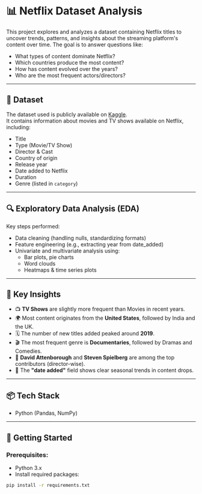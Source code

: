 # 📊 Netflix Dataset Analysis

This project explores and analyzes a dataset containing Netflix titles to uncover trends, patterns, and insights about the streaming platform's content over time. The goal is to answer questions like:  
- What types of content dominate Netflix?
- Which countries produce the most content?
- How has content evolved over the years?
- Who are the most frequent actors/directors?

---

## 📁 Dataset

The dataset used is publicly available on [Kaggle](https://www.kaggle.com/datasets/shivamb/netflix-shows).  
It contains information about movies and TV shows available on Netflix, including:

- Title  
- Type (Movie/TV Show)  
- Director & Cast  
- Country of origin  
- Release year  
- Date added to Netflix  
- Duration  
- Genre (listed in `category`)  

---

## 🔍 Exploratory Data Analysis (EDA)

Key steps performed:

- Data cleaning (handling nulls, standardizing formats)
- Feature engineering (e.g., extracting year from date_added)
- Univariate and multivariate analysis using:
  - Bar plots, pie charts
  - Word clouds
  - Heatmaps & time series plots

---

## 📌 Key Insights

- 📺 **TV Shows** are slightly more frequent than Movies in recent years.
- 🌍 Most content originates from the **United States**, followed by India and the UK.
- 🗓️ The number of new titles added peaked around **2019**.
- 🎬 The most frequent genre is **Documentaries**, followed by Dramas and Comedies.
- 👤 **David Attenborough** and **Steven Spielberg** are among the top contributors (director-wise).
- 📆 The **"date added"** field shows clear seasonal trends in content drops.

---

## 📦 Tech Stack

- Python (Pandas, NumPy)
  
---

## 🚀 Getting Started

### Prerequisites:
- Python 3.x
- Install required packages:

```bash
pip install -r requirements.txt
